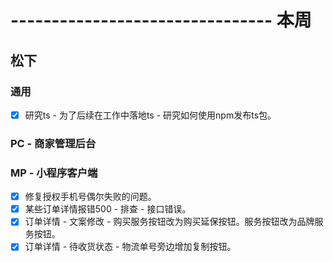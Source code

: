 # -------------------------------- 本周

## 松下
### 通用
* [x] 研究ts - 为了后续在工作中落地ts - 研究如何使用npm发布ts包。
### PC - 商家管理后台
### MP - 小程序客户端
* [x] 修复授权手机号偶尔失败的问题。
* [x] 某些订单详情报错500 - 排查 - 接口错误。
* [x] 订单详情 - 文案修改 - 购买服务按钮改为购买延保按钮。服务按钮改为品牌服务按钮。
* [x] 订单详情 - 待收货状态 - 物流单号旁边增加复制按钮。

